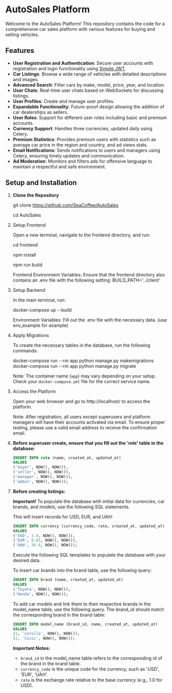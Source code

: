 # AutoSales Platform

Welcome to the AutoSales Platform! This repository contains the code for a comprehensive car sales platform with various features for buying and selling vehicles.

## Features

- **User Registration and Authentication**: Secure user accounts with registration and login functionality using [Simple JWT](https://github.com/django-rest-framework-simplejwt/django-rest-framework-simplejwt).
- **Car Listings**: Browse a wide range of vehicles with detailed descriptions and images.
- **Advanced Search**: Filter cars by make, model, price, year, and location.
- **User Chats**: Real-time user chats based on WebSockets for discussing listings.
- **User Profiles**: Create and manage user profiles.
- **Expandable Functionality**: Future-proof design allowing the addition of car dealerships as sellers.
- **User Roles**: Support for different user roles including basic and premium accounts.
- **Currency Support**: Handles three currencies, updated daily using Celery.
- **Premium Statistics**: Provides premium users with statistics such as average car price in the region and country, and ad views stats.
- **Email Notifications**: Sends notifications to users and managers using Celery, ensuring timely updates and communication.
- **Ad Moderation**: Monitors and filters ads for offensive language to maintain a respectful and safe environment.

## Setup and Installation

1. **Clone the Repository**

   git clone https://github.com/SeaCoffee/AutoSales
   
   cd AutoSales

2. Setup Frontend
 
   Open a new terminal, navigate to the frontend directory, and run:
   
   cd frontend
   
   npm install
   
   npm run build

   Frontend Environment Variables: Ensure that the frontend directory also contains an .env file with the following setting:
   BUILD_PATH='../client'

3. Setup Backend
   
   In the main terminal, run:
   
   docker-compose up --build

   Environment Variables: Fill out the .env file with the necessary data. (use env_example for example)

4. Apply Migrations

   To create the necessary tables in the database, run the following commands:
   
   docker-compose run --rm app python manage.py makemigrations  
   docker-compose run --rm app python manage.py migrate

   Note: The container name (`app`) may vary depending on your setup. Check your `docker-compose.yml` file for the correct service name.

5. Access the Platform

   Open your web browser and go to http://localhost/ to access the platform.

   Note: After registration, all users except superusers and platform managers will have their accounts activated via email. To ensure proper testing, please use a valid email address to receive the confirmation email.

6. **Before superuser create, ensure that you fill out the 'role' table in the database:**

    ```sql
    INSERT INTO role (name, created_at, updated_at)  
    VALUES  
    ('buyer', NOW(), NOW()),  
    ('seller', NOW(), NOW()),  
    ('manager', NOW(), NOW()),  
    ('admin', NOW(), NOW());
    ```

7. **Before creating listings:**

   **Important!** To populate the database with initial data for currencies, car brands, and models, use the following SQL statements.

   This will insert records for USD, EUR, and UAH:

    ```sql
    INSERT INTO currency (currency_code, rate, created_at, updated_at)  
    VALUES  
    ('USD', 1.0, NOW(), NOW()),  
    ('EUR', 0.85, NOW(), NOW()),  
    ('UAH', 36.6, NOW(), NOW());
    ```


   Execute the following SQL templates to populate the database with your desired data.
   
   To insert car brands into the brand table, use the following query:

    ```sql
    INSERT INTO brand (name, created_at, updated_at)  
    VALUES  
    ('Toyota', NOW(), NOW()),  
    ('Honda', NOW(), NOW());
    ```

   To add car models and link them to their respective brands in the model_name table, use the following query. The brand_id should match the corresponding brand in the brand table:

    ```sql
    INSERT INTO model_name (brand_id, name, created_at, updated_at)  
    VALUES  
    (1, 'Corolla', NOW(), NOW()),  
    (2, 'Civic', NOW(), NOW());
    ```

   **Important Notes:**
   - `brand_id` in the model_name table refers to the corresponding id of the brand in the brand table.
   - `currency_code` is the unique code for the currency, such as 'USD', 'EUR', 'UAH'.
   - `rate` is the exchange rate relative to the base currency (e.g., 1.0 for USD).

